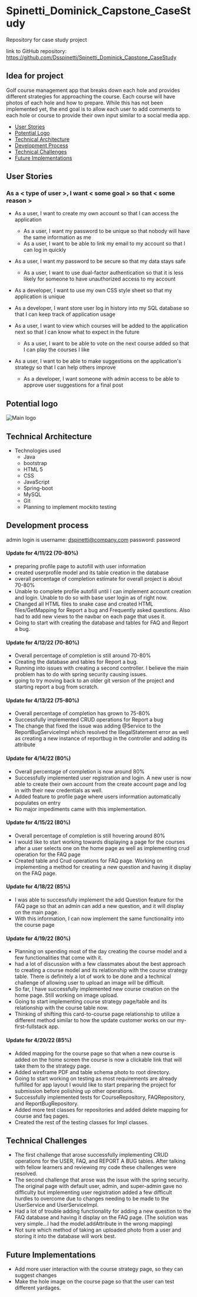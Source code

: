 # Spinetti_Dominick_Capstone_CaseStudy

Repository for case study project

link to GitHub repository: https://github.com/Dsspinetti/Spinetti_Dominick_Capstone_CaseStudy

## Idea for project

Golf course management app that breaks down each hole and provides different strategies for approaching the course. Each course will have photos of each hole and how to prepare.
While this has not been implemented yet, the end goal is to allow each user to add comments to each hole or course to provide their own input similar to a social media app.

 - [User Stories](#user-stories)
 - [Potential Logo](#potential-logo)
 - [Technical Architecture](#technical-architecture)
 - [Development Process](#development-process)
 - [Technical Challenges](#technical-challenges)
 - [Future Implementations](#future-implementations)
 
 

## User Stories

### As a < type of user >, I want < some goal > so that < some reason >

- As a user, I want to create my own account so that I can access the application
    - As a user, I want my password to be unique so that nobody will have the same information as me
    - As a user, I want to be able to link my email to my account so that I can log in quickly

- As a user, I want my password to be secure so that my data stays safe
    - As a user, I want to use dual-factor authentication so that it is less likely for someone to have unauthorized access to my account

- As a developer, I want to use my own CSS style sheet so that my application is unique

- As a developer, I want store user log in history into my SQL database so that I can keep track of application usage

- As a user, I want to view which courses will be added to the application next so that I can know what to expect in the future
    - As a user, I want to be able to vote on the next course added so that I can play the courses I like

- As a user, I want to be able to make suggestions on the application's strategy so that I can help others improve
    - As a developer, I want someone with admin access to be able to approve user suggestions for a final post

## Potential logo

![Main logo](https://user-images.githubusercontent.com/99349506/157073478-f3134db6-360d-4b10-97a5-04be09bdad55.PNG)

## Technical Architecture

 - Technologies used
   - Java
   - bootstrap
   - HTML 5
   - CSS 
   - JavaScript
   - Spring-boot
   - MySQL
   - Git
   - Planning to implement mockito testing



## Development process

admin login is
username: dspinetti@company.com
password: password

#### Update for 4/11/22 (70-80%)
 - preparing profile page to autofill with user information
 - created userprofile model and its table creation in the database
 - overall percentage of completion estimate for overall project is about 70-80%
 - Unable to complete profile autofill until I can implement account creation and login. Unable to do so with base user login as of right now.
 - Changed all HTML files to snake case and created HTML files/GetMapping for Report a bug and Frequently asked questions. Also had to add new views to the navbar on each page that uses it.
 - Going to start with creating the database and tables for FAQ and Report a bug.

#### Update for 4/12/22 (70-80%)
 - Overall percentage of completion is still around 70-80%
 - Creating the database and tables for Report a bug.
 - Running into issues with creating a second controller. I believe the main problem has to do with spring security causing issues.
 - going to try moving back to an older git version of the project and starting report a bug from scratch.

#### Update for 4/13/22 (75-80%)
 - Overall percentage of completion has grown to 75-80%
 - Successfully implemented CRUD operations for Report a bug
 - The change that fixed the issue was adding @Service to the ReportBugServiceImpl which resolved the IllegalStatement error as well as creating a new instance of reportbug in the controller and adding its attribute

#### Update for 4/14/22 (80%)
 - Overall percentage of completion is now around 80%
 - Successfully implemented user registration and login. A new user is now able to create their own account from the create account page and log in with their new credentials as well.
 - Added feature to profile page where users information automatically populates on entry
 - No major impediments came with this implementation.

#### Update for 4/15/22 (80%)
 - Overall percentage of completion is still hovering around 80%
 - I would like to start working towards displaying a page for the courses after a user selects one on the home page as well as implementing crud operation for the FAQ page
 - Created table and Crud operations for FAQ page. Working on implementing a method for creating a new question and having it display on the FAQ page.

#### Update for 4/18/22 (85%)
 - I was able to successfully implement the add Question feature for the FAQ page so that an admin can add a new question, and it will display on the main page.
 - With this information, I can now implement the same functionality into the course page

#### Update for 4/19/22 (80%)
 - Planning on spending most of the day creating the course model and a few functionalities that come with it.
 - had a lot of discussion with a few classmates about the best approach to creating a course model and its relationship with the course strategy table. There is definitely a lot of work to be done and a technical challenge of allowing user to upload an image will be difficult.
 - So far, I have successfully implemented new course creation on the home page. Still working on image upload.
 - Going to start implementing course strategy page/table and its relationship with the course table now. 
 - Thinking of shifting this card-to-course page relationship to utilize a different method similar to how the update customer works on our my-first-fullstack app. 

#### Update for 4/20/22 (85%)
 - Added mapping for the course page so that when a new course is added on the home screen the course is now a clickable link that will take them to the strategy page.
 - Added wireframe PDF and table schema photo to root directory. 
 - Going to start working on testing as most requirements are already fulfilled for app layout I would like to start preparing the project for submission before polishing up other operations. 
 - Successfully implemented tests for CourseRepository, FAQRepository, and ReportBugRepository.
 - Added more test classes for repositories and added delete mapping for course and faq pages.
 - Created the rest of the testing classes for Impl classes.



## Technical Challenges

 - The first challenge that arose successfully implementing CRUD operations for the USER, FAQ, and REPORT A BUG tables. After talking with fellow learners and reviewing my code these challenges were resolved.
 - The second challenge that arose was the issue with the spring security. The original page with default user, admin, and super-admin gave no difficulty but implementing user registration added a few difficult hurdles to overcome due to changes needing to be made to the UserService and UserServiceImpl.
 - Had a lot of trouble adding functionality for adding a new question to the FAQ database and having it display on the FAQ page. (The solution was very simple...I had the model.addAttribute in the wrong mapping)
 - Not sure which method of taking an uploaded photo from a user and storing it into the database will work best.


## Future Implementations

 - Add more user interaction with the course strategy page, so they can suggest changes
 - Make the hole image on the course page so that the user can test different yardages. 
